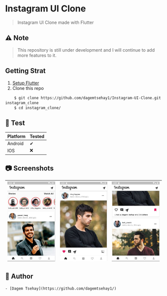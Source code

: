 # Instagram UI Clone

> Instagram UI Clone made with Flutter

## ⚠ Note

> This repository is still under development and I will continue to add more features to it.

## Getting Strat

1. [Setup Flutter](https://flutter.dev/docs/get-started/install)
2. Clone this repo
```
    $ git clone https://github.com/dagemtsehay1/Instagram-UI-Clone.git instagram_clone
    $ cd instagram_clone/
```

## 🧪 Test

| Platform | Tested |
| ----------- | ----------- |
| Android | ✔ |
| IOS | ❌ |

## 📷 Screenshots

| ![Screenshot 0](https://github.com/dagemtsehay1/Instagram-UI-Clone/blob/main/Screenshots/0.JPG) | ![Screenshot 1](https://github.com/dagemtsehay1/Instagram-UI-Clone/blob/main/Screenshots/1.JPG) | ![Screenshot 2](https://github.com/dagemtsehay1/Instagram-UI-Clone/blob/main/Screenshots/2.JPG) |
| ----------- | ----------- | ----------- |

## 🧑 Author

    - [Dagem Tsehay](https://github.com/dagemtsehay1/)